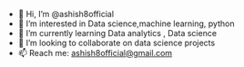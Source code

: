 - 👋 Hi, I’m @ashish8official
- 👀 I’m interested in Data science,machine learning, python
- 🌱 I’m currently learning Data analytics , Data science 
- 💞️ I’m looking to collaborate on data science projects
- 📫 Reach me: ashish8official@gmail.com 

<!---
ashish8official/ashish8official is a ✨ special ✨ repository because its `README.md` (this file) appears on your GitHub profile.
You can click the Preview link to take a look at your changes.
--->
